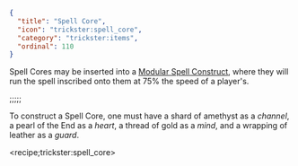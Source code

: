```json
{
  "title": "Spell Core",
  "icon": "trickster:spell_core",
  "category": "trickster:items",
  "ordinal": 110
}
```

Spell Cores may be inserted into a [Modular Spell Construct](^trickster:items/modular_spell_construct), 
where they will run the spell inscribed onto them at 75% the speed of a player's.

;;;;;

To construct a Spell Core, one must have a shard of amethyst as a *channel*, a pearl of the End as a *heart*, a thread of gold as a *mind*, and a wrapping of leather as a *guard*.

<recipe;trickster:spell_core>
